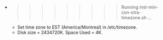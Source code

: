 * >>>>>>>>> Running inst-min-con-xtra-timezone.sh ...
  * Set time zone to EST (America/Montreal) in /etc/timezone.
  * Disk size = 2434720K. Space Used = 4K.
